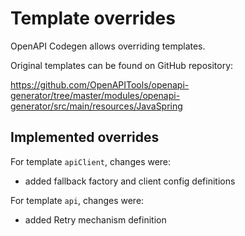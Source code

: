 # Template overrides

OpenAPI Codegen allows overriding templates.

Original templates can be found on GitHub repository:

https://github.com/OpenAPITools/openapi-generator/tree/master/modules/openapi-generator/src/main/resources/JavaSpring

## Implemented overrides

For template `apiClient`, changes were:

- added fallback factory and client config definitions

For template `api`, changes were:

- added Retry mechanism definition
